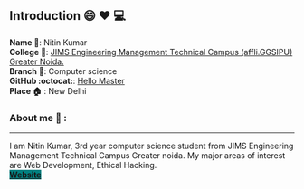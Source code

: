 ## Introduction :smile: :heart: :computer:
**Name :card_index:**:     Nitin Kumar
<br>
**College :school_satchel:**: <a href="http://www.jimsgn.org/" >JIMS Engineering Management Technical Campus (affli.GGSIPU) Greater Noida.</a>
<br>
**Branch :notebook:**: Computer science
<br>
**GitHub :octocat:**: [Hello Master](https://github.com/MasterKN48/)
<br>
**Place :house:** : New Delhi
### About me :boy: :
---
I am Nitin Kumar, 3rd year computer science student from JIMS Engineering Management Technical Campus Greater noida. My major areas of interest are Web Development, Ethical Hacking.
<br> **<a href="http://masterkn48.me/" style="background:teal;">Website</a>**

